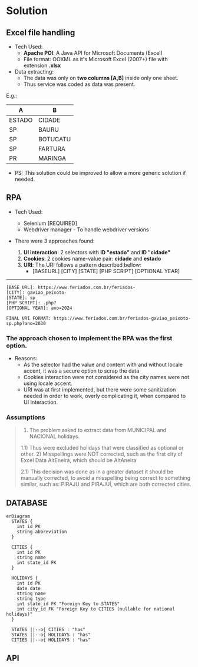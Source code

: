 # Solution

## Excel file handling
- Tech Used:
  - <strong>Apache POI</strong>: A Java API for Microsoft Documents (Excel)
  - File format: OOXML as it's Microsoft Excel (2007+) file with extension <strong>.xlsx</strong>
- Data extracting:
    - The data was only on <strong>two columns [A,B]</strong> inside only one sheet.
    - Thus service was coded as data was present.

E.g.:

|   A    |     B    |
|--------|----------|
| ESTADO | CIDADE   |
| SP     | BAURU    |
| SP     | BOTUCATU |
| SP     | FARTURA  |
| PR     | MARINGA  |

- PS: This solution could be improved to allow a more generic solution if needed.

## RPA
- Tech Used:
  - Selenium [REQUIRED]
  - Webdriver manager - To handle webdriver versions

- There were 3 approaches found:
  1. <strong>UI interaction</strong>: 2 selectors with <strong>ID "estado"</strong> and <strong>ID "cidade"</strong>
  2. <strong>Cookies</strong>: 2 cookies name-value pair: <strong>cidade</strong> and <strong>estado</strong>
  3. <strong>URI</strong>: The URI follows a pattern described bellow:
     - [BASEURL] [CITY] [STATE] [PHP SCRIPT] [OPTIONAL YEAR]
---
    [BASE URL]: https://www.feriados.com.br/feriados-
    [CITY]: gaviao_peixoto-
    [STATE]: sp
    [PHP SCRIPT]: .php?
    [OPTIONAL YEAR]: ano=2024

    FINAL URI FORMAT: https://www.feriados.com.br/feriados-gaviao_peixoto-sp.php?ano=2030

### The approach chosen to implement the RPA was the first option.
- Reasons:
  - As the selector had the value and content with and without locale accent, it was a secure option to scrap the data
  - Cookies interaction were not considered as the city names were not using locale accent.
  - URI was at first implemented, but there were some sanitization needed in order to work, overly complicating it, when compared to UI Interaction.

### Assumptions
> 1) The problem asked to extract data from MUNICIPAL and NACIONAL holidays. 
>
>   1.1) Thus were excluded holidays that were classified as optional or other.
> 2) Misspellings were NOT corrected, such as the first city of Excel Data AltEneira, which should be AltAneira
>
>   2.1) This decision was done as in a greater dataset it should be manually corrected, to avoid a misspelling being correct to something similar, such as: PIRAJU and PIRAJUÍ, which are both corrected cities.


## DATABASE

```mermaid
erDiagram
  STATES {
    int id PK
    string abbreviation
  }

  CITIES {
    int id PK
    string name
    int state_id FK
  }

  HOLIDAYS {
    int id PK
    date date
    string name
    string type
    int state_id FK "Foreign Key to STATES"
    int city_id FK "Foreign Key to CITIES (nullable for national holidays)"
  }

  STATES ||--o{ CITIES : "has"
  STATES ||--o{ HOLIDAYS : "has"
  CITIES ||--o{ HOLIDAYS : "has"
```

## API